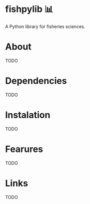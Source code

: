 # fishpylib 📊
A Python library for fisheries sciences.

# About
TODO

# Dependencies
TODO

# Instalation
TODO

# Fearures
TODO

# Links 
TODO